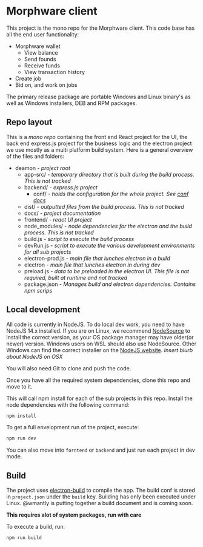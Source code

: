 # Morphware client

This project is the mono repo for the Morphware client. This code base has all
the end user functionality:

* Morphware wallet
  * View balance
  * Send founds
  * Receive funds
  * View transaction history
* Create job
* Bid on, and work on jobs

The primary release package are portable Windows and Linux binary's as well as
Windows installers, DEB and RPM packages.

## Repo layout

This is a *mono repo* containing the front end React project for the UI, the
back end express.js project for the business logic and the electron project we
use mostly as a multi platform build system. Here is a general overview of the 
files and folders:

* deamon - *project root*
  * app-src/ - *temporary directory that is built during the build process. This
    is not tracked*
  * backend/ - *express.js project*
    * conf/ - *holds the configuration for the whole project. See
      [conf docs](docs/conf.md)*
  * dist/ - *outputted files from the build process. This is not tracked*
  * docs/ - *project documentation*
  * frontend/ - *react UI project*
  * node_modules/ - *node dependencies for the electron and the build process.
    This is not tracked*
  * build.js - *script to execute the build process*
  * devRun.js - *script to execute the various development environments for all
    sub projects*
  * electron-prod.js - *main file that lunches electron in a build*
  * electron - *main file that lunches electron in during dev*
  * preload.js - *data to be preloaded in the electron UI. This file is not
    required, built at runtime and not tracked*
  * package.json - *Manages build and electron dependencies. Contains npm scrips*

## Local development

All code is currently in NodeJS. To do local dev work, you need to have NodeJS
14.x installed. If you are on Linux, we recommend
[NodeSource](https://github.com/nodesource/distributions) to install the correct
version, as your OS package manager may have older(or newer) version. Windows
users on WSL should also use NodeSource. Other Windows can find the correct
installer on the [NodeJS website](https://nodejs.org). *Insert blurb about
NodeJS on OSX*

You will also need Git to clone and push the code.

Once you have all the required system dependencies, clone this repo and move to
it.

This will call npm install for each of the sub projects in this repo.
Install the node dependencies with the following command:

```bash
npm install
```

To get a full envelopment run of the project, execute:
```bash
npm run dev
```

You can also move into `forntend` or `backend` and just run each project in dev
mode.

## Build

The project uses [electron-build](https://www.electron.build/) to compile the
app. The build conf is stored in `project.json` under the `build` key. Building
has only been executed under Linux. @wmantly is putting together a build document
and is coming soon.

**This requires alot of system packages, run with care**

To execute a build, run:

`npm run build`